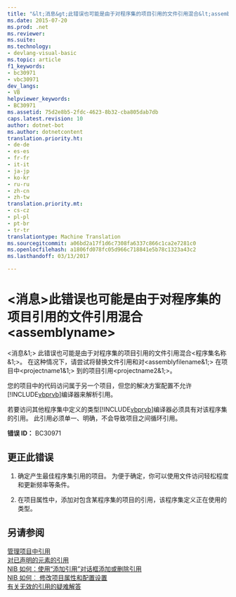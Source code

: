 ```yaml
---
title: "&lt;消息&gt;此错误也可能是由于对程序集的项目引用的文件引用混合&lt;assemblyname&gt;&quot; |Microsoft 文档"
ms.date: 2015-07-20
ms.prod: .net
ms.reviewer: 
ms.suite: 
ms.technology:
- devlang-visual-basic
ms.topic: article
f1_keywords:
- bc30971
- vbc30971
dev_langs:
- VB
helpviewer_keywords:
- BC30971
ms.assetid: 75d2e8b5-2fdc-4623-8b32-cba805dab7db
caps.latest.revision: 10
author: dotnet-bot
ms.author: dotnetcontent
translation.priority.ht:
- de-de
- es-es
- fr-fr
- it-it
- ja-jp
- ko-kr
- ru-ru
- zh-cn
- zh-tw
translation.priority.mt:
- cs-cz
- pl-pl
- pt-br
- tr-tr
translationtype: Machine Translation
ms.sourcegitcommit: a06bd2a17f1d6c7308fa6337c866c1ca2e7281c0
ms.openlocfilehash: a1806fd078fc05d966c718841e5b78c1323a43c2
ms.lasthandoff: 03/13/2017

---
```

# <a name="ltmessagegt-this-error-could-also-be-due-to-mixing-a-file-reference-with-a-project-reference-to-assembly-39ltassemblynamegt39"></a>&lt;消息&gt;此错误也可能是由于对程序集的项目引用的文件引用混合&lt;assemblyname&gt;
\<消息&1;> 此错误也可能是由于对程序集的项目引用的文件引用混合\<程序集名称&1;>。 在这种情况下，请尝试将替换文件引用和对\<assemblyfilename&1;> 在项目中\<projectname1&1;> 到的项目引用\<projectname2&1;>。  
  
 您的项目中的代码访问属于另一个项目，但您的解决方案配置不允许[!INCLUDE[vbprvb](../../../csharp/programming-guide/concepts/linq/includes/vbprvb_md.md)]编译器来解析引用。  
  
 若要访问其他程序集中定义的类型[!INCLUDE[vbprvb](../../../csharp/programming-guide/concepts/linq/includes/vbprvb_md.md)]编译器必须具有对该程序集的引用。 此引用必须单一、明确，不会导致项目之间循环引用。  
  
 **错误 ID：** BC30971  
  
## <a name="to-correct-this-error"></a>更正此错误  
  
1.  确定产生最佳程序集引用的项目。 为便于确定，你可以使用文件访问轻松程度和更新频率等条件。  
  
2.  在项目属性中，添加对包含某程序集的项目的引用，该程序集定义正在使用的类型。  
  
## <a name="see-also"></a>另请参阅  
 [管理项目中引用](https://docs.microsoft.com/visualstudio/ide/managing-references-in-a-project)   
 [对已声明的元素的引用](../../../visual-basic/programming-guide/language-features/declared-elements/references-to-declared-elements.md)   
 [NIB 如何：使用“添加引用”对话框添加或删除引用](http://msdn.microsoft.com/en-us/3bd75d61-f00c-47c0-86a2-dd1f20e231c9)   
 [NIB 如何︰ 修改项目属性和配置设置](http://msdn.microsoft.com/en-us/e7184bc5-2f2b-4b4f-aa9a-3ecfcbc48b67)   
 [有关无效的引用的疑难解答](https://docs.microsoft.com/visualstudio/ide/troubleshooting-broken-references)
